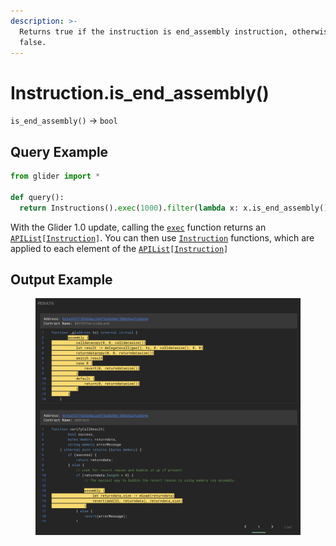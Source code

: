 ```yaml
---
description: >-
  Returns true if the instruction is end_assembly instruction, otherwise returns
  false.
---
```


# Instruction.is\_end\_assembly()

`is_end_assembly()` -> `bool`

## Query Example

```python
from glider import *

def query():
  return Instructions().exec(1000).filter(lambda x: x.is_end_assembly())
```

With the Glider 1.0 update, calling the [`exec`](../instructions/instructions.exec.md) function returns an [`APIList`](../iterables/apilist.md)`[`[`Instruction`](./)`]`. You can then use [`Instruction`](./) functions, which are applied to each element of the [`APIList`](../iterables/apilist.md)`[`[`Instruction`](./)`]`

## Output Example

<figure><img src="../../.gitbook/assets/image (6) (1).png" alt=""><figcaption></figcaption></figure>
